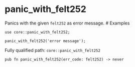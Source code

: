 # panic_with_felt252

Panics with the given `felt252` as error message.  # Examples
```cairo
use core::panic_with_felt252;

panic_with_felt252('error message');
```

Fully qualified path: `core::panic_with_felt252`

<pre><code class="language-rust">pub fn panic_with_felt252(err_code: felt252) -&gt; never</code></pre>


